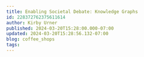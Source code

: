 ```yaml
---
title: Enabling Societal Debate: Knowledge Graphs
id: 228372762375611614
author: Kirby Urner
published: 2024-03-20T15:28:00.000-07:00
updated: 2024-03-20T15:28:56.132-07:00
blog: coffee_shops
tags: 
---
```


